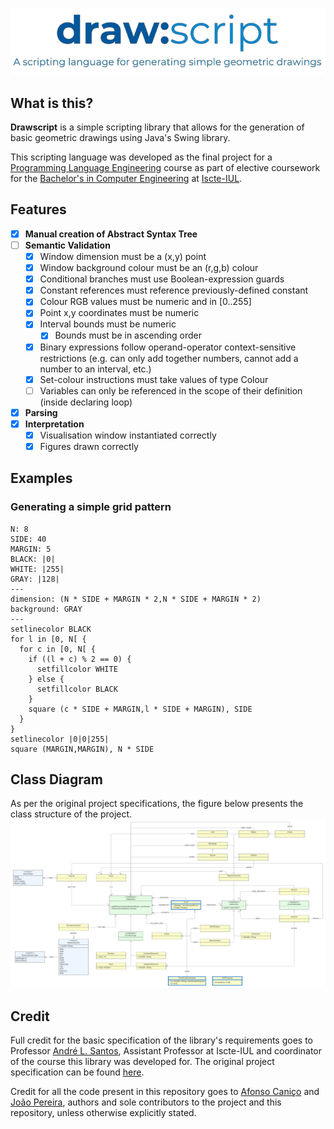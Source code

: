 ![](logo.png)

## What is this?
**Drawscript** is a simple scripting library that allows for the generation of basic geometric drawings
using Java's Swing library.

This scripting language was developed as the final project for a [Programming Language Engineering](https://fenix.iscte-iul.pt/disciplinas/elp/2022-2023/2-semestre/pagina-inicial)
course as part of elective coursework for the [Bachelor's in Computer Engineering](https://www.iscte-iul.pt/curso/3/licenciatura-engenharia-informatica) at 
[Iscte-IUL](https://www.iscte-iul.pt/).

## Features
- [x] **Manual creation of Abstract Syntax Tree**
- [ ] **Semantic Validation**
  - [x] Window dimension must be a (x,y) point
  - [x] Window background colour must be an (r,g,b) colour
  - [x] Conditional branches must use Boolean-expression guards
  - [x] Constant references must reference previously-defined constant
  - [x] Colour RGB values must be numeric and in \[0..255]
  - [x] Point x,y coordinates must be numeric
  - [x] Interval bounds must be numeric
    - [x] Bounds must be in ascending order
  - [x] Binary expressions follow operand-operator context-sensitive restrictions (e.g. can only add together numbers, cannot add a number to an interval, etc.)
  - [x] Set-colour instructions must take values of type Colour
  - [ ] Variables can only be referenced in the scope of their definition (inside declaring loop)
- [x] **Parsing**
- [x] **Interpretation**
  - [x] Visualisation window instantiated correctly
  - [x] Figures drawn correctly

## Examples
### Generating a simple grid pattern
```
N: 8
SIDE: 40
MARGIN: 5
BLACK: |0|
WHITE: |255|
GRAY: |128|
---
dimension: (N * SIDE + MARGIN * 2,N * SIDE + MARGIN * 2)
background: GRAY
---
setlinecolor BLACK
for l in [0, N[ {
  for c in [0, N[ {
    if ((l + c) % 2 == 0) {
      setfillcolor WHITE
    } else {
      setfillcolor BLACK
    }
    square (c * SIDE + MARGIN,l * SIDE + MARGIN), SIDE
  }
}
setlinecolor |0|0|255|
square (MARGIN,MARGIN), N * SIDE
```

## Class Diagram
As per the original project specifications, the figure below presents the class structure of the project.
![](classdiagram.png)

## Credit
Full credit for the basic specification of the library's requirements goes to Professor
[André L. Santos](https://andre-santos-pt.github.io/), Assistant Professor at Iscte-IUL and coordinator of the course
this library was developed for. The original project specification can be found 
[here](https://docs.google.com/document/d/1Mq4h8Qpt2mXEpzDeE_hkuN5z8W_jS7jiWlUc2JjTUak/edit#heading=h.ribe56dmk07m).

Credit for all the code present in this repository goes to
[Afonso Caniço](https://ciencia.iscte-iul.pt/authors/afonso-canico/cv) and 
[João Pereira](https://www.linkedin.com/in/jo%C3%A3o-vilares-pereira-180223227/), authors and sole contributors to the 
project and this repository, unless otherwise explicitly stated.